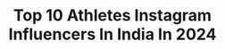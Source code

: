 ---
title: Top 10 Athletes Instagram Influencers In India In 2024
description: >-
  Find top athletes Instagram influencers in India in 2024. Most popular hashtags: #fitness #workout #instagram #fitnessmotivation.
platform: Instagram
hits: 276
text_top: Identify the top-rated Instagram accounts on inBeat.
text_bottom: Our database aggregates 276 Instagram influencers like this in India for you to collaborate.
profiles:
  - username: "erikbarsi_sw"
    fullname: >-
      Erik Barsi
    bio: >-
      #barsimode Professional Athlete | Trainer | W.R holder Coaching Online🇮🇹|🇬🇧 send Dm📩 Join the Barsimode Workouts⬇️
    location: "India"
    followers: 272542
    engagement: 831
    commentsToLikes: 0.009459
    id: ck9hboq1lhsda0j78ipung0d0
    verified: false
    hashtags: "#mystyle, #pushup, #fitness, #pushups"
  - username: "vashu_jain_"
    fullname: >-
      Vashu Jain
    bio: >-
      MTV Roadies KARM YA KAAND WINNER MULTI TALENT COMBAT🚩 ATHLETE|Fighter|CrazyMinded⚠️ Actor🎬 NOT JUST A COMMON GUY 🌟
    location: "India"
    followers: 105878
    engagement: 1532
    commentsToLikes: 0.015187
    id: ck5pwbll3m1x00i11njswt9mz
    verified: false
    hashtags: "#workout, #fitnessmotivation, #workoutmotivation, #instagood"
  - username: "rubaldhankar"
    fullname: >-
      Rubal Dhankar
    bio: >-
      Proud Founder @officialaestheticindians Roadies X4 | YouTuber| Content Creator | Athlete 🥤Fuelled by @avvatarindia
    location: "India"
    followers: 1167393
    engagement: 674
    commentsToLikes: 0.008027
    id: ck5bwccf2lf0z0i11gvfm7lfw
    verified: false
    hashtags: "#fitnessmodel, #gymlife, #quotes, #love"
  - username: "_mr.lift_"
    fullname: >-
      BAJIO MJ | _ MR LIFT_ 🧿
    bio: >-
      🇮🇳🇦🇪🇴🇲 Fitness athlete 🏅 Reps Level 4 certified trainer 📚 DM for coaching enquiries GYM |ONLINE COACHING FITNESS, NUTRITION, MINDSET Carpediem!
    location: "India"
    followers: 29193
    engagement: 788
    commentsToLikes: 0.045108
    id: ck5bxozj1o4yt0i11db31niyo
    verified: false
    hashtags: "#workout, #bodybuilding, #instagram, #mrliftthings"
  - username: "aadi.nagar"
    fullname: >-
      AADI NAGAR
    bio: >-
      Youtuber | Influencer | Fitness Athlete - @myproteinin USE CODE : AADI Collaboration: Adeshnagar56@gmail.com Myprotein Discount Upto 60%
    location: "India"
    followers: 752812
    engagement: 600
    commentsToLikes: 0.005291
    id: ck9hczyhknlys0j7828988160
    verified: false
    hashtags: "#gujjar, #aadinagar, #attitude, #fitness"
  - username: "joravar_singh1"
    fullname: >-
      JORAVAR SINGH KALSI
    bio: >-
      385k Subscribes on YouTube Email AT Joravarkalsi01@gmail.com Athlete @bigmuscles_nutrition MGMT @sparkupreach
    location: "India"
    followers: 347136
    engagement: 1433
    commentsToLikes: 0.008289
    id: ck0ud1v95i7ud0i197cz03exe
    verified: false
    hashtags: "#trendingreels, #motivation, #joravarsinghkalsi, #fitness"
  - username: "wazid_mtbfreestyle"
    fullname: >-
      Sheikh Wazid Ali
    bio: >-
      Pro MTB freestyle athlete 🚴 YouTuber 🇮🇳 1.7 MILLION Best in the game 🔝 @teaminfinityriderzz @gopro @redbull @hyperice Paid collabs 📩 Subscribe👇
    location: "India"
    followers: 99481
    engagement: 2222
    commentsToLikes: 0.009078
    id: ck5zm5wjslykp0i14893sgkii
    verified: false
    hashtags: "#bikes, #cyclinglife, #viral, #reels"
  - username: "tejasyadavv"
    fullname: >-
      Tejas Yadav
    bio: >-
      📚 ECONOMIST Youtube : 650K 📩 Business: tejascr7@live.com Athlete @bigmuscles_nutrition | Use Code : BMTEJAS
    location: "India"
    followers: 395251
    engagement: 1782
    commentsToLikes: 0.011929
    id: ckxz7611ydos30j23kv396lua
    verified: false
    hashtags: "#explore, #transformation, #fitness, #supplements"
  - username: "sunitjadhavofficial"
    fullname: >-
      IFBB Pro Sunit Jadhav
    bio: >-
      My Coach :- @hanyrambod Athlete 💪🏽 @evogennutrition @gorillawearindia @intowellness_india @beanutpeanutbutter
    location: "India"
    followers: 858580
    engagement: 424
    commentsToLikes: 0.003817
    id: ck5cbpx24fy4t0i1183tfq7se
    verified: true
    hashtags: "#dedication, #workout, #intowellness, #hardwork"
  - username: "ericssonsamuel"
    fullname: >-
      ERICSSONSAMUEL 🇰🇷
    bio: >-
      @Karatecombat PRO Fighter (LW 2-0)(WW 0-1) @asrv Athlete | Powered by @iamfuckedupenergy 🤛🏼 NEXT FIGHT: @misfitsboxing 🥊 (date & opponent TBA)
    location: "India"
    followers: 727047
    engagement: 575
    commentsToLikes: 0.030878
    id: ck1399dznk6a70i19307bo625
    verified: true
    hashtags: "#comeback, #karatecombat, #asrv, #athlete"
---